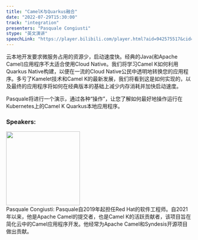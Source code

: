 ```yaml
---
title: "CamelK与Quarkus融合"
date: "2022-07-29T15:30:00"
track: "integration"
presenters: "Pasquale Congiusti"
stype: "英文演讲"
speechLink: "https://player.bilibili.com/player.html?aid=942575517&cid=817760221&page=1"
---
```

云本地开发要求微服务占用的资源少，启动速度快。经典的Java(和Apache Camel)应用程序不太适合使用Cloud Native。我们将学习Camel K如何利用Quarkus Native构建，以便在一流的Cloud Native公民中透明地转换您的应用程序。多亏了Kamelet技术和Camel K的最新发展，我们将看到这是如何实现的，以及最终的应用程序将如何在经典版本的基础上减少内存消耗并加快启动速度。

Pasquale将进行一个演示，通过各种“操作”，让您了解如何最好地操作运行在Kubernetes上的Camel K Quarkus本地应用程序。
 ### Speakers: 
 <img src="images/speaker/1137.png" width="200" /><br>Pasquale Congiusti: Pasquale自2019年起担任Red Hat的软件工程师。自2021年以来，他是Apache Camel的提交者，也是Camel K的活跃贡献者，该项目旨在简化云中的Camel应用程序开发。他经常为Apache Camel和Syndesis开源项目做出贡献。

 